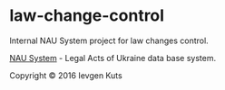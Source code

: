 # law-change-control
Internal NAU System project for law changes control.

[NAU System](http://nau.ua) - Legal Acts of Ukraine data base system.

Copyright &copy; 2016 Ievgen Kuts
